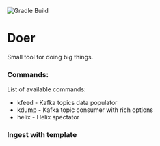![Gradle Build](https://github.com/sygnowski/doer/workflows/Gradle%20Build/badge.svg)

# Doer
Small tool for doing big things.

### Commands:
List of available commands:
- kfeed - Kafka topics data populator
- kdump - Kafka topic consumer with rich options
- helix - Helix spectator






### Ingest with template